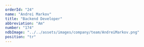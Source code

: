 ```yaml
---
orderId: "24"
name: "Andrei Markov"
title: "Backend Developer"
abbreviation: "Am"
number: "174"
ndbImage: "../../assets/images/company/team/AndreiMarkov.png"
position: "tr"
---
```

